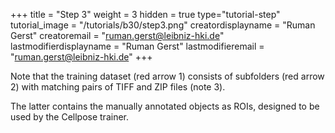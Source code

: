 +++
title = "Step 3"
weight = 3
hidden = true
type="tutorial-step"
tutorial_image = "/tutorials/b30/step3.png"
creatordisplayname = "Ruman Gerst"
creatoremail = "ruman.gerst@leibniz-hki.de"
lastmodifierdisplayname = "Ruman Gerst"
lastmodifieremail = "ruman.gerst@leibniz-hki.de"
+++

Note that the training dataset (red arrow 1) consists of subfolders (red arrow 2) with matching pairs of TIFF and ZIP files (note 3). 

The latter contains the manually annotated objects as ROIs, designed to be used by the Cellpose trainer. 
